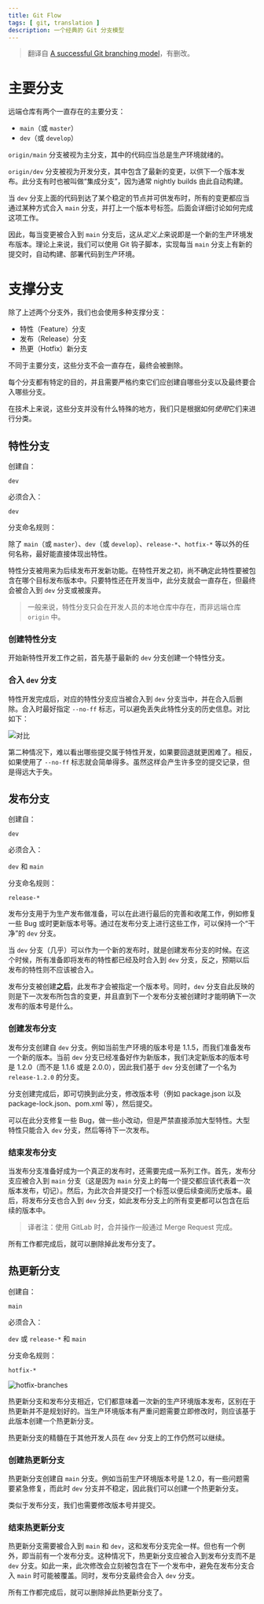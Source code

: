 ```yaml
---
title: Git Flow
tags: [ git, translation ]
description: 一个经典的 Git 分支模型
---
```


> 翻译自 [A successful Git branching model](https://nvie.com/posts/a-successful-git-branching-model/)，有删改。

# 主要分支

远端仓库有两个一直存在的主要分支：

* `main`（或 `master`）
* `dev`（或 `develop`）

`origin/main` 分支被视为主分支，其中的代码应当总是生产环境就绪的。

`origin/dev` 分支被视为开发分支，其中包含了最新的变更，以供下一个版本发布。此分支有时也被叫做“集成分支”，因为通常 nightly builds 由此自动构建。

当 `dev` 分支上面的代码到达了某个稳定的节点并可供发布时，所有的变更都应当通过某种方式合入 `main` 分支，并打上一个版本号标签。后面会详细讨论如何完成这项工作。

因此，每当变更被合入到 `main` 分支后，这从*定义上*来说即是一个新的生产环境发布版本。理论上来说，我们可以使用 Git 钩子脚本，实现每当 `main` 分支上有新的提交时，自动构建、部署代码到生产环境。

# 支撑分支

除了上述两个分支外，我们也会使用多种支撑分支：

* 特性（Feature）分支
* 发布（Release）分支
* 热更（Hotfix）新分支

不同于主要分支，这些分支不会一直存在，最终会被删除。

每个分支都有特定的目的，并且需要严格约束它们应创建自哪些分支以及最终要合入哪些分支。

在技术上来说，这些分支并没有什么特殊的地方，我们只是根据如何*使用*它们来进行分类。

## 特性分支

创建自：

`dev`

必须合入：

`dev`

分支命名规则：

除了 `main`（或 `master`）、`dev`（或 `develop`）、`release-*`、`hotfix-*` 等以外的任何名称，最好能直接体现出特性。

特性分支被用来为后续发布开发新功能。在特性开发之初，尚不确定此特性要被包含在哪个目标发布版本中。只要特性还在开发当中，此分支就会一直存在，但最终会被合入到 `dev` 分支或被废弃。

> 一般来说，特性分支只会在开发人员的本地仓库中存在，而非远端仓库 `origin` 中。

### 创建特性分支

开始新特性开发工作之前，首先基于最新的 `dev` 分支创建一个特性分支。

### 合入 `dev` 分支

特性开发完成后，对应的特性分支应当被合入到 `dev` 分支当中，并在合入后删除。合入时最好指定 `--no-ff` 标志，可以避免丢失此特性分支的历史信息。对比如下：

![对比](/images/git-flow/merge-without-ff@2x.png)

第二种情况下，难以看出哪些提交属于特性开发，如果要回退就更困难了。相反，如果使用了 `--no-ff` 标志就会简单得多。虽然这样会产生许多空的提交记录，但是得远大于失。

## 发布分支

创建自：

`dev`

必须合入：

`dev` 和 `main`

分支命名规则：

`release-*`

发布分支用于为生产发布做准备，可以在此进行最后的完善和收尾工作，例如修复一些 Bug 或时更新版本号等。通过在发布分支上进行这些工作，可以保持一个“干净”的 `dev` 分支。

当 `dev` 分支（几乎）可以作为一个新的发布时，就是创建发布分支的时候。在这个时候，所有准备即将发布的特性都已经及时合入到 `dev` 分支，反之，预期以后发布的特性则不应该被合入。

发布分支被创建**之后**，此发布才会被指定一个版本号。同时，`dev` 分支自此反映的则是下一次发布所包含的变更，并且直到下一个发布分支被创建时才能明确下一次发布的版本号是什么。

### 创建发布分支

发布分支创建自 `dev` 分支。例如当前生产环境的版本号是 1.1.5，而我们准备发布一个新的版本。当前 `dev` 分支已经准备好作为新版本，我们决定新版本的版本号是 1.2.0（而不是 1.1.6 或是 2.0.0），因此我们基于 `dev` 分支创建了一个名为 `release-1.2.0` 的分支。

分支创建完成后，即可切换到此分支，修改版本号（例如 package.json 以及 package-lock.json、pom.xml 等），然后提交。

可以在此分支修复一些 Bug，做一些小改动，但是严禁直接添加大型特性。大型特性只能合入 `dev` 分支，然后等待下一次发布。

### 结束发布分支

当发布分支准备好成为一个真正的发布时，还需要完成一系列工作。首先，发布分支应被合入到 `main` 分支（这是因为 `main` 分支上的每一个提交都应该代表着一次版本发布，切记）。然后，为此次合并提交打一个标签以便后续查阅历史版本。最后，将发布分支也合入到 `dev` 分支，如此发布分支上的所有变更都可以包含在后续的版本中。

> 译者注：使用 GitLab 时，合并操作一般通过 Merge Request 完成。

所有工作都完成后，就可以删除掉此发布分支了。

## 热更新分支

创建自：

`main`

必须合入：

`dev` 或 `release-*` 和 `main` 

分支命名规则：

`hotfix-*`

![hotfix-branches](/images/git-flow/hotfix-branches@2x.png)

热更新分支和发布分支相近，它们都意味着一次新的生产环境版本发布，区别在于热更新并不是规划好的。当生产环境版本有严重问题需要立即修改时，则应该基于此版本创建一个热更新分支。

热更新分支的精髓在于其他开发人员在 `dev` 分支上的工作仍然可以继续。

### 创建热更新分支

热更新分支创建自 `main` 分支。例如当前生产环境版本号是 1.2.0，有一些问题需要紧急修复，而此时 `dev` 分支并不稳定，因此我们可以创建一个热更新分支。

类似于发布分支，我们也需要修改版本号并提交。

### 结束热更新分支

热更新分支需要被合入到 `main` 和 `dev`，这和发布分支完全一样。但也有一个例外，即当前有一个发布分支。这种情况下，热更新分支应被合入到发布分支而不是 `dev` 分支。如此一来，此次修改会立刻被包含在下一个发布中，避免在发布分支合入 `main` 时可能被覆盖。同时，发布分支最终会合入 `dev` 分支。

所有工作都完成后，就可以删除掉此热更新分支了。
